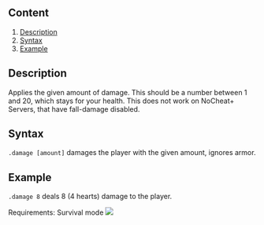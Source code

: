 ## Content
  1. [Description](#description)
  2. [Syntax](#syntax)
  3. [Example](#example)
  
## Description
Applies the given amount of damage. This should be a number between 1 and 20, which stays for your health. This does not work
on NoCheat+ Servers, that have fall-damage disabled.

## Syntax
`.damage [amount]` damages the player with the given amount, ignores armor.

## Example
`.damage 8` deals 8 (4 hearts) damage to the player.

Requirements: Survival mode
![](http://puu.sh/hJoe8/7a95c1bb8f.png)
